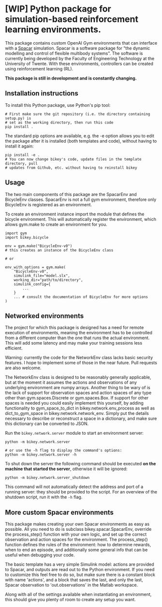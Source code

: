 # \[WIP\] Python package for simulation-based reinforcement learning environments.

This package contains custom OpenAI Gym environments that can interface with a
[Spacar](http://spacar.nl/spacar) simulation. Spacar is a software package for
"the dynamic modelling and control of flexible multibody systems". The
software is currently being developed by the Faculty of Engineering Technology
at the University of Twente. With these environments, controllers can be
created using reinforcement learning (RL).

**This package is still in development and is constantly changing.**

## Installation instructions
To install this Python package, use Python's pip tool:

```
# First make sure the git repository (i.e. the directory containing setup.py) is
# set as the working directory, then run this code
pip install .
```

The standard pip options are available, e.g. the -e option allows you to edit
the package after it is installed (both templates and code), without having to
install it again:

```
pip install -e .
# You can now change bikey's code, update files in the template directory, pull
# updates from Github, etc. without having to reinstall bikey
```

## Usage
The two main components of this package are the SpacarEnv and BicycleEnv
classes. SpacarEnv is not a full gym environment, therefore only BicycleEnv
is registered as an environment.

To create an environment instance import the module that defines the bicycle
environment. This will automatically register the environment, which allows
gym.make to create an environment for you.

```
import gym
import bikey.bicycle

env = gym.make("BicycleEnv-v0")
# this creates an instance of the BicycleEnv class

# or

env_with_options = gym.make(
    "BicycleEnv-v0",
    simulink_file="model.slx",
    working_dir="path/to/directory",
    simulink_config={
        ...
    }
    ... # consult the documentation of BicycleEnv for more options
)
```

## Networked environments
The project for which this package is designed has a need for remote execution
of environments, meaning the environment has to be controlled from a different
computer than the one that runs the actual environment. This will add some
latency and may make your training sessions less efficient.

Warning: currently the code for the NetworkEnv class lacks basic security
features. I hope to implement some of those in the near future. Pull requests
are also welcome.

The NetworkEnv class is designed to be reasonably generally applicable, but at
the moment it assumes the actions and observations of any underlying
environment are numpy arrays. Another thing to be wary of is the lack of
support for observation spaces and action spaces of any type other than
gym.spaces.Discrete or gym.spaces.Box. If support for other spaces is needed
you could easily implement this yourself, by adding functionality to 
gym_space_to_dict in bikey.network.env_process as well as dict_to_gym_space in
bikey.network.network_env. Simply put the details necessary to describe or 
reconstruct a space in a dictionary, and make sure this dictionary can be
converted to JSON.

Run the `bikey.network.server` module to start an environment server:

```
python -m bikey.network.server

# or use the -h flag to display the command's options:
python -m bikey.network.server -h
```

To shut down the server the following command should be executed **on the
machine that started the server**, otherwise it will be ignored:

```
python -m bikey.network.server_shutdown
```

This command will not automatically detect the address and port of a running
server: they should be provided to the script. For an overview of the shutdown
script, run it with the `-h` flag.

## More custom Spacar environments
This package makes creating your own Spacar environments as easy as possible.
All you need to do is subclass bikey.spacar.SpacarEnv, override the
process_step() function with your own logic, and set up the correct observation
and action spaces for the environment. The process_step() function defines the
rules of the environment: how to determine rewards, when to end an episode,
and additionally some general info that can be useful when debugging your code.

The basic template has a very simple Simulink model: actions are provided to
Spacar, and outputs are read out to the Python environment. If you need to
customize this feel free to do so, but make sure there is a constant block with
name 'actions', and a block that saves the last, and only the last, Spacar
observation to 'out.observations' in the Matlab workspace.

Along with all of the settings available when instantiating an environment,
this should give you plenty of room to create any setup you want.